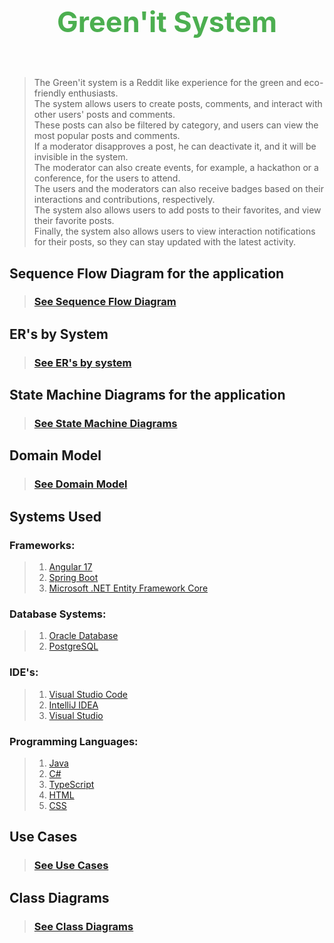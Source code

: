 <h1 style="font-size: 45px; text-align: center; color: #4CAF50">Green'it System</h1>
<br>


>The Green'it system is a Reddit like experience for the green and eco-friendly enthusiasts.  
> The system allows users to create posts, comments, and interact with other users' posts and comments.  
> These posts can also be filtered by category, and users can view the most popular posts and comments.  
> If a moderator disapproves a post, he can deactivate it, and it will be invisible in the system.  
> The moderator can also create events, for example, a hackathon or a conference, for the users to attend.  
> The users and the moderators can also receive badges based on their interactions and contributions, respectively.  
> The system also allows users to add posts to their favorites, and view their favorite posts.  
> Finally, the system also allows users to view interaction notifications for their posts, so they can stay updated with the latest activity.

## Sequence Flow Diagram for the application

>### [See Sequence Flow Diagram](Global%20Artifacts/SequenceFlow/SequenceFlow.md)

## ER's by System

>### [See ER's by system](Global%20Artifacts/ERs/ERs.md)

## State Machine Diagrams for the application

>### [See State Machine Diagrams](Global%20Artifacts/SMDs/SMDs.md)

## Domain Model

>### [See Domain Model](Global%20Artifacts/DomainModel/DomainModel.md)

## Systems Used

### Frameworks:
>1. [Angular 17](https://v17.angular.io/docs)
>2. [Spring Boot](https://spring.io/projects/spring-boot)
>3. [Microsoft .NET Entity Framework Core](https://docs.microsoft.com/en-us/ef/core/)

### Database Systems:
>1. [Oracle Database](https://www.oracle.com/database/)
>2. [PostgreSQL](https://www.postgresql.org/)

### IDE's:
>1. [Visual Studio Code](https://code.visualstudio.com/)
>2. [IntelliJ IDEA](https://www.jetbrains.com/idea/)
>3. [Visual Studio](https://visualstudio.microsoft.com/visual-cpp-build-tools/)

### Programming Languages:
>1. [Java](https://www.java.com/en/)
>2. [C#](https://docs.microsoft.com/en-us/dotnet/csharp/)
>3. [TypeScript](https://www.typescriptlang.org/)
>4. [HTML](https://developer.mozilla.org/en-US/docs/Web/HTML)
>5. [CSS](https://developer.mozilla.org/en-US/docs/Web/CSS)

## Use Cases

>### [See Use Cases](Use%20Cases/README.md)

## Class Diagrams

>### [See Class Diagrams](./Global%20Artifacts/ClassDiagrams/CD.md)